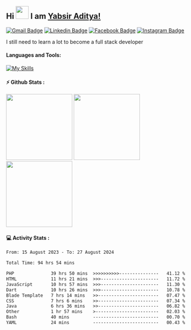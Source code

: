 ## Hi <img width="35em" src="https://i.giphy.com/media/w1OBpBd7kJqHrJnJ13/giphy.webp" width="40" /> I am [Yabsir Aditya!](https://github.com/yabsiraditya/)
    
[![Gmail Badge](https://img.shields.io/badge/-Email-EA4335?style=flat-square&logo=gmail&logoColor=white)](mailto:yabsir.aditya@gmail.com)
[![Linkedin Badge](https://img.shields.io/badge/-LinkedIn-0e76a8?style=flat-square&logo=Linkedin&logoColor=white)](https://www.linkedin.com/in/yabsiraditya/)
[![Facebook Badge](https://img.shields.io/badge/-Facebook-3b5998?style=flat-square&logo=Facebook&logoColor=white)](https://www.facebook.com/yabsir.aditya/)
[![Instagram Badge](https://img.shields.io/badge/-Instagram-e4405f?style=flat-square&logo=Instagram&logoColor=white)](https://instagram.com/yabsir.y/)

I still need to learn a lot to become a full stack developer

#### Languages and Tools:

[![My Skills](https://skillicons.dev/icons?i=html,css,js,php,laravel,react,java,tailwind,bootstrap,figma)](https://skillicons.dev)

#### ⚡ Github Stats :
<div>
  <img height="180em" src="https://github-readme-stats-eight-theta.vercel.app/api?username=yabsiraditya&show_icons=true&theme=vue&include_all_commits=true&count_private=true" />
  <img height="180em" src="https://github-readme-stats.vercel.app/api/top-langs/?username=yabsiraditya&layout=compact&theme=vue" />
  <img height="180em" src="https://github-readme-streak-stats.herokuapp.com/?user=yabsiraditya&theme=vue&hide_border=true" />
</div>

#### 💻 Activity Stats :
<!--START_SECTION:waka-->

```txt
From: 15 August 2023 - To: 27 August 2024

Total Time: 94 hrs 54 mins

PHP              39 hrs 50 mins  >>>>>>>>>>---------------   41.12 %
HTML             11 hrs 21 mins  >>>----------------------   11.72 %
JavaScript       10 hrs 57 mins  >>>----------------------   11.30 %
Dart             10 hrs 26 mins  >>>----------------------   10.78 %
Blade Template   7 hrs 14 mins   >>-----------------------   07.47 %
CSS              7 hrs 6 mins    >>-----------------------   07.34 %
Java             6 hrs 36 mins   >>-----------------------   06.82 %
Other            1 hr 57 mins    >------------------------   02.03 %
Bash             40 mins         -------------------------   00.70 %
YAML             24 mins         -------------------------   00.43 %
```

<!--END_SECTION:waka-->
